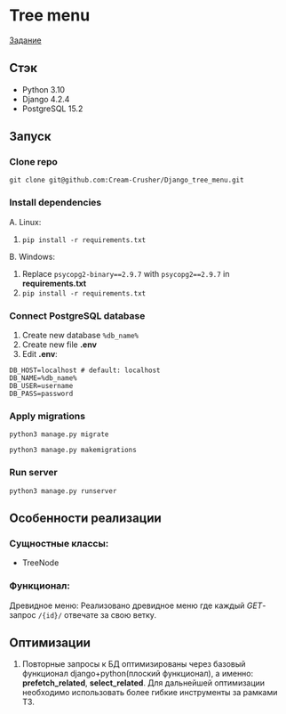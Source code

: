 # Tree menu

[Задание](https://drive.google.com/file/d/1Gr2j5_CmCtxdYaJEy4wW4cB1jGlREpQD/view?usp=drive_link)

## Стэк
* Python 3.10
* Django 4.2.4
* PostgreSQL 15.2

## Запуск

### Clone repo
```git clone git@github.com:Cream-Crusher/Django_tree_menu.git```
### Install dependencies
A. Linux:
  1. ```pip install -r requirements.txt```

B. Windows:
  1. Replace ```psycopg2-binary==2.9.7``` with ```psycopg2==2.9.7``` in **requirements.txt**
  2. ```pip install -r requirements.txt```
### Connect PostgreSQL database
1. Create new database ```%db_name%```
2. Create new file **.env**
3. Edit **.env**:
```
DB_HOST=localhost # default: localhost
DB_NAME=%db_name%
DB_USER=username
DB_PASS=password
```


### Apply migrations
```python3 manage.py migrate```

```python3 manage.py makemigrations```

### Run server
```python3 manage.py runserver```

## Особенности реализации
### Сущностные классы:
* TreeNode

### Функционал:
Древидное меню: Реализовано древидное меню где каждый *GET*-запрос ```/{id}/``` отвечате за свою ветку.

## Оптимизации
1. Повторные запросы к БД оптимизированы через базовый функционал django+python(плоский функционал), а именно: **prefetch_related**, **select_related**. Для дальнейшей оптимизации необходимо использовать более гибкие  инструменты за рамками ТЗ.